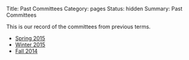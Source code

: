 Title: Past Committees
Category: pages
Status: hidden
Summary: Past Committees

This is our record of the committees from previous terms.

+ [Spring 2015]({filename}/pages/exec-S15.md)
+ [Winter 2015]({filename}/pages/exec-W15.md)
+ [Fall 2014]({filename}/pages/exec-F14.md)

